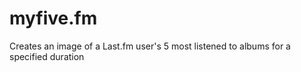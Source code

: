 # myfive.fm
Creates an image of a Last.fm user's 5 most listened to albums for a specified duration
